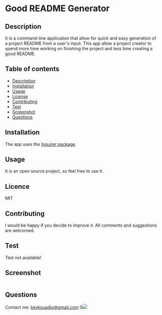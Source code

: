 # Good README Generator
## Description
It is a command-line application that  allow for quick and easy generation of a project README from a user's input. This app allow a project creator to spend more time working on finishing the project and less time creating a good README.
## Table of contents
* [Description](#Description)
* [Installation](#Installation)
* [Usage](#Usage)
* [License](#License)
* [Contributing](#Contributing)
* [Test](#Test)
* [Screenshot](#Screenshot)
* [Questions](#Questions)
## Installation
The app uses the [Inquirer package](https://www.npmjs.com/package/inquirer).
## Usage
It is an open source project, so feel free to use it.
## Licence
MIT
## Contributing
I would be happy if you decide to improve it. All comments and suggestions are welcomed.
## Test
Test not available! 
## Screenshot
![]()
## Questions
Contact me: kevkouadio@gmail.com
0![](https://img.shields.io/github/followers/kevkouadio?style=social)